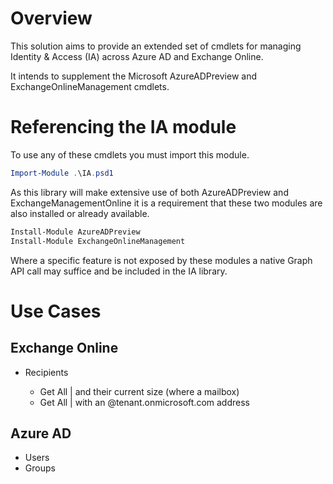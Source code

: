 # Overview

This solution aims to provide an extended set of cmdlets for managing Identity & Access (IA) across Azure AD and Exchange Online.

It intends to supplement the Microsoft AzureADPreview and ExchangeOnlineManagement cmdlets.

# Referencing the IA module

To use any of these cmdlets you must import this module.

```powershell
Import-Module .\IA.psd1
```

As this library will make extensive use of both AzureADPreview and ExchangeManagementOnline it is a requirement that these two modules are also installed or already available.

```powershell
Install-Module AzureADPreview
Install-Module ExchangeOnlineManagement
```

Where a specific feature is not exposed by these modules a native Graph API call may suffice and be included in the IA library.

# Use Cases

## Exchange Online

- Recipients

  - Get All | and their current size (where a mailbox)
  - Get All | with an @tenant.onmicrosoft.com address

## Azure AD

- Users
- Groups
